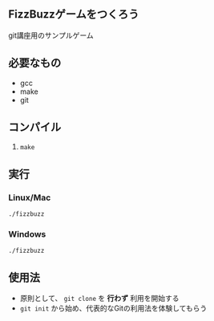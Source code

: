 ## FizzBuzzゲームをつくろう

git講座用のサンプルゲーム

## 必要なもの
- gcc
- make
- git

## コンパイル

1. `make`

## 実行
### Linux/Mac
`./fizzbuzz`

### Windows
`./fizzbuzz`

## 使用法
- 原則として、 `git clone` を **行わず** 利用を開始する
- `git init` から始め、代表的なGitの利用法を体験してもらう
